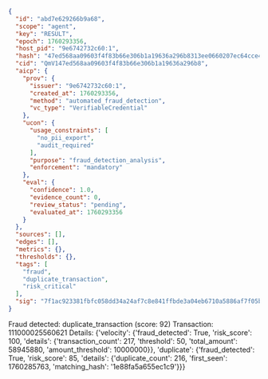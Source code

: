 ```json
{
  "id": "abd7e629266b9a68",
  "scope": "agent",
  "key": "RESULT",
  "epoch": 1760293356,
  "host_pid": "9e6742732c60:1",
  "hash": "47ed568aa09603f4f83b66e306b1a19636a296b8313ee0660207ec64cce4d662",
  "cid": "QmV147ed568aa09603f4f83b66e306b1a19636a296b8",
  "aicp": {
    "prov": {
      "issuer": "9e6742732c60:1",
      "created_at": 1760293356,
      "method": "automated_fraud_detection",
      "vc_type": "VerifiableCredential"
    },
    "ucon": {
      "usage_constraints": [
        "no_pii_export",
        "audit_required"
      ],
      "purpose": "fraud_detection_analysis",
      "enforcement": "mandatory"
    },
    "eval": {
      "confidence": 1.0,
      "evidence_count": 0,
      "review_status": "pending",
      "evaluated_at": 1760293356
    }
  },
  "sources": [],
  "edges": [],
  "metrics": {},
  "thresholds": {},
  "tags": [
    "fraud",
    "duplicate_transaction",
    "risk_critical"
  ],
  "sig": "7f1ac923381fbfc058dd34a24af7c8e841ffbde3a04eb6710a5886af7f05b640"
}
```

Fraud detected: duplicate_transaction (score: 92)
Transaction: 111000025560621
Details: {'velocity': {'fraud_detected': True, 'risk_score': 100, 'details': {'transaction_count': 217, 'threshold': 50, 'total_amount': 58945880, 'amount_threshold': 10000000}}, 'duplicate': {'fraud_detected': True, 'risk_score': 85, 'details': {'duplicate_count': 216, 'first_seen': 1760285763, 'matching_hash': '1e88fa5a655ec1c9'}}}